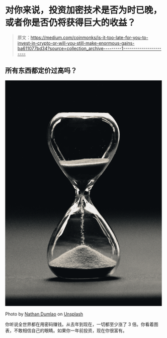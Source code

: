 # 对你来说，投资加密技术是否为时已晚，或者你是否仍将获得巨大的收益？

> 原文：<https://medium.com/coinmonks/is-it-too-late-for-you-to-invest-in-crypto-or-will-you-still-make-enormous-gains-ba611077bd34?source=collection_archive---------1----------------------->

## 所有东西都定价过高吗？

![](img/5dcced5d0028ff38c7c9efeeaebdb475.png)

Photo by [Nathan Dumlao](https://unsplash.com/@nate_dumlao?utm_source=medium&utm_medium=referral) on [Unsplash](https://unsplash.com?utm_source=medium&utm_medium=referral)

你听说全世界都在用密码赚钱。从去年到现在，一切都至少涨了 3 倍。你看着图表，不敢相信自己的眼睛。如果你一年前投资，现在你很富有。